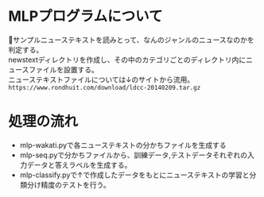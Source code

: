 # MLPプログラムについて
サンプルニューステキストを読みとって、なんのジャンルのニュースなのかを判定する。  
newstextディレクトリを作成し、その中のカテゴリごとのディレクトリ内にニュースファイルを設置する。  
ニューステキストファイルについては↓のサイトから流用。  
`https://www.rondhuit.com/download/ldcc-20140209.tar.gz`

# 処理の流れ
- mlp-wakati.pyで各ニューステキストの分かちファイルを生成する
- mlp-seq.pyで分かちファイルから、訓練データ,テストデータそれぞれの入力データと答えラベルを生成する。
- mlp-classify.pyで↑で作成したデータをもとにニューステキストの学習と分類分け精度のテストを行う。
